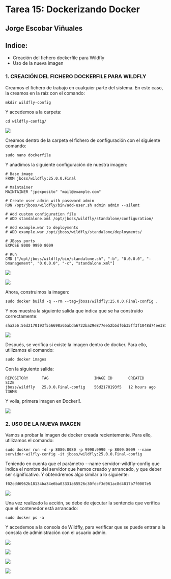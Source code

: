 # Tarea 15: Dockerizando Docker

  ## Jorge Escobar Viñuales

  ## Indice:
 - Creación del fichero dockerfile para Wildfly
 - Uso de la nueva imagen

 ### 1. CREACIÓN DEL FICHERO DOCKERFILE PARA WILDFLY

Creamos el fichero de trabajo en cualquier parte del sistema. En este caso, la creamos en la raíz con el comando:

    mkdir wildfly-config

Y accedemos a la carpeta:

    cd wildfly-config/

![](https://github.com/Jorgeev27/GIT/blob/main/img/Tarea%2015%20-%20Dockerizar%20Wildfly/Dockerizar%20Wildfly%201.png)

Creamos dentro de la carpeta el fichero de configuración con el siguiente comando:

    sudo nano dockerfile

Y añadimos la siguiente configuración de nuestra imagen:

    # Base image
    FROM jboss/wildfly:25.0.0.Final

    # Maintainer
    MAINTAINER "jpexposito" "mail@example.com"

    # Create user admin with password admin
    RUN /opt/jboss/wildfly/bin/add-user.sh admin admin --silent

    # Add custom configuration file
    # ADD standalone.xml /opt/jboss/wildfly/standalone/configuration/

    # Add example.war to deployments
    # ADD example.war /opt/jboss/wildfly/standalone/deployments/

    # JBoss ports
    EXPOSE 8080 9990 8009

    # Run
    CMD ["/opt/jboss/wildfly/bin/standalone.sh", "-b", "0.0.0.0", "-bmanagement", "0.0.0.0", "-c", "standalone.xml"]

![](https://github.com/Jorgeev27/GIT/blob/main/img/Tarea%2015%20-%20Dockerizar%20Wildfly/Dockerizar%20Wildfly%202.png)

![](https://github.com/Jorgeev27/GIT/blob/main/img/Tarea%2015%20-%20Dockerizar%20Wildfly/Dockerizar%20Wildfly%203.png)

Ahora, construimos la imagen:

    sudo docker build -q --rm --tag=jboss/wildfly:25.0.0.Final-config .

Y nos muestra la siguiente salida que indica que se ha construido correctamente:

    sha256:56d2170193f556698a65abda6722ba29e877ee52b5df6b35ff3f1048d74ee381

![](https://github.com/Jorgeev27/GIT/blob/main/img/Tarea%2015%20-%20Dockerizar%20Wildfly/Dockerizar%20Wildfly%204png)

Después, se verifica si existe la imagen dentro de docker. Para ello, utilizamos el comando:

    sudo docker images

Con la siguiente salida:

    REPOSITORY      TAG                    IMAGE ID       CREATED        SIZE
    jboss/wildfly   25.0.0.Final-config    56d2170193f5   12 hours ago   736MB

Y voila, primera imagen en Docker!!.

![](https://github.com/Jorgeev27/GIT/blob/main/img/Tarea%2015%20-%20Dockerizar%20Wildfly/Dockerizar%20Wildfly%205png)

  ### 2. USO DE LA NUEVA IMAGEN

Vamos a probar la imagen de docker creada recientemente. Para ello, utilizamos el comando:

    sudo docker run -d -p 8080:8080 -p 9990:9990 -p 8009:8009 --name servidor-wilfly-config -it jboss/wildfly:25.0.0.Final-config

Teniendo en cuenta que el parámetro --name servidor-wildfly-config que indica el nombre del servidor que hemos creado y arrancado, y que deber ser significativo. Y obtendremos algo similar a lo siguiente:

    f02cdd6962b18134ba34e6ba03331a65526c30fdcf3d961ac8d4817b7f0007e5

![](https://github.com/Jorgeev27/GIT/blob/main/img/Tarea%2015%20-%20Dockerizar%20Wildfly/Dockerizar%20Wildfly%206png)

Una vez realizado la acción, se debe de ejecutar la sentencia que verifica que el contenedor está arrancado:

    sudo docker ps -a

Y accedemos a la consola de Wildfly, para verificar que se puede entrar a la consola de administración con el usuario admin.

![](https://github.com/Jorgeev27/GIT/blob/main/img/Tarea%2015%20-%20Dockerizar%20Wildfly/Dockerizar%20Wildfly%207png)

![](https://github.com/Jorgeev27/GIT/blob/main/img/Tarea%2015%20-%20Dockerizar%20Wildfly/Dockerizar%20Wildfly%208png)

![](https://github.com/Jorgeev27/GIT/blob/main/img/Tarea%2015%20-%20Dockerizar%20Wildfly/Dockerizar%20Wildfly%209png)

![](https://github.com/Jorgeev27/GIT/blob/main/img/Tarea%2015%20-%20Dockerizar%20Wildfly/Dockerizar%20Wildfly%2010png)
